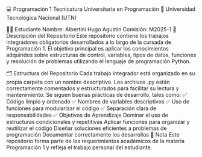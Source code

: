 💻 Programación 1
Tecnicatura Universitaria en Programación
📍 Universidad Tecnológica Nacional (UTN)

👨‍🎓 Estudiante
Nombre: Albertini Hugo Agustin
Comisión: M2025-1
📘 Descripción del Repositorio
Este repositorio contiene los trabajos integradores obligatorios desarrollados a lo largo de la cursada de Programación 1.
El objetivo principal es aplicar los conocimientos adquiridos sobre estructuras de control, variables, tipos de datos, funciones y resolución de problemas utilizando el lenguaje de programación Python.

🗂️ Estructura del Repositorio
Cada trabajo integrador está organizado en su propia carpeta con un nombre descriptivo.
Los archivos .py están correctamente comentados y estructurados para facilitar su lectura y mantenimiento.
Se siguen buenas prácticas de desarrollo, tales como:
✅ Código limpio y ordenado
✅ Nombres de variables descriptivos
✅ Uso de funciones para modularizar el código
✅ Separación clara de responsabilidades
✅ Objetivos de Aprendizaje
Dominar el uso de estructuras condicionales y repetitivas
Aplicar funciones para organizar y reutilizar el código
Diseñar soluciones eficientes a problemas de programación
Documentar correctamente los desarrollos
📌 Nota
Este repositorio forma parte de los requerimientos académicos de la materia Programación 1 y refleja el trabajo personal del estudiante.
